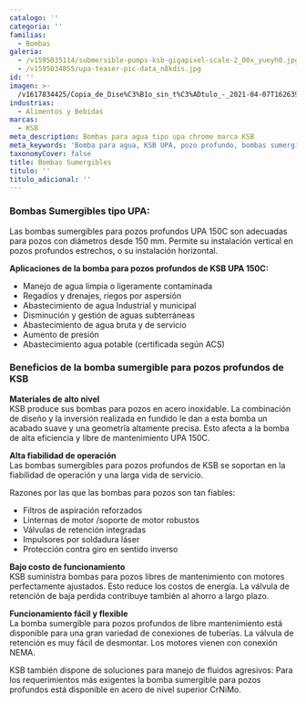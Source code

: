 ```yaml
---
catalogo: ''
categoria: ''
familias:
  - Bombas
galeria:
  - /v1595035114/submersible-pumps-ksb-gigapixel-scale-2_00x_yueyh0.jpg
  - /v1595034855/upa-teaser-pic-data_n8kdis.jpg
id: ''
imagen: >-
  /v1617834425/Copia_de_Dise%C3%B1o_sin_t%C3%ADtulo_-_2021-04-07T162639.296_hzpmeq.png
industrias:
  - Alimentos y Bebidas
marcas:
  - KSB
meta_description: Bombas para agua tipo upa chrome marca KSB
meta_keywords: 'Bomba para agua, KSB UPA, pozo profundo, bombas sumergibles'
taxonomyCover: false
title: Bombas Sumergibles
titulo: ''
titulo_adicional: ''
---
```




### **Bombas Sumergibles tipo UPA:**

Las bombas sumergibles para pozos profundos UPA 150C son adecuadas para pozos con diámetros desde 150 mm. Permite su instalación vertical en pozos profundos estrechos, o su instalación horizontal.

**Aplicaciones de la bomba para pozos profundos de KSB UPA 150C:**

- Manejo de agua limpia o ligeramente contaminada
- Regadíos y drenajes, riegos por aspersión
- Abastecimiento de agua Industrial y municipal
- Disminución y gestión de aguas subterráneas
- Abastecimiento de agua bruta y de servicio
- Aumento de presión
- Abastecimiento agua potable (certificada según ACS)

### Beneficios de la bomba sumergible para pozos profundos de KSB

**Materiales de alto nivel**  
KSB produce sus bombas para pozos en acero inoxidable. La combinación de diseño y la inversión realizada en fundido le dan a esta bomba un acabado suave y una geometría altamente precisa. Esto afecta a la bomba de alta eficiencia y libre de mantenimiento UPA 150C.

**Alta fiabilidad de operación**  
Las bombas sumergibles para pozos profundos de KSB se soportan en la fiabilidad de operación y una larga vida de servicio.

Razones por las que las bombas para pozos son tan fiables:

- Filtros de aspiración reforzados
- Linternas de motor /soporte de motor robustos
- Válvulas de retención integradas
- Impulsores por soldadura láser
- Protección contra giro en sentido inverso

**Bajo costo de funcionamiento**  
KSB suministra bombas para pozos libres de mantenimiento con motores perfectamente ajustados. Esto reduce los costos de energía. La válvula de retención de baja perdida contribuye también al ahorro a largo plazo.

**Funcionamiento fácil y flexible**  
La bomba sumergible para pozos profundos de libre mantenimiento está disponible para una gran variedad de conexiones de tuberías. La válvula de retención es muy fácil de desmontar. Los motores vienen con conexión NEMA.

KSB también dispone de soluciones para manejo de fluidos agresivos: Para los requerimientos más exigentes la bomba sumergible para pozos profundos está disponible en acero de nivel superior CrNiMo.
